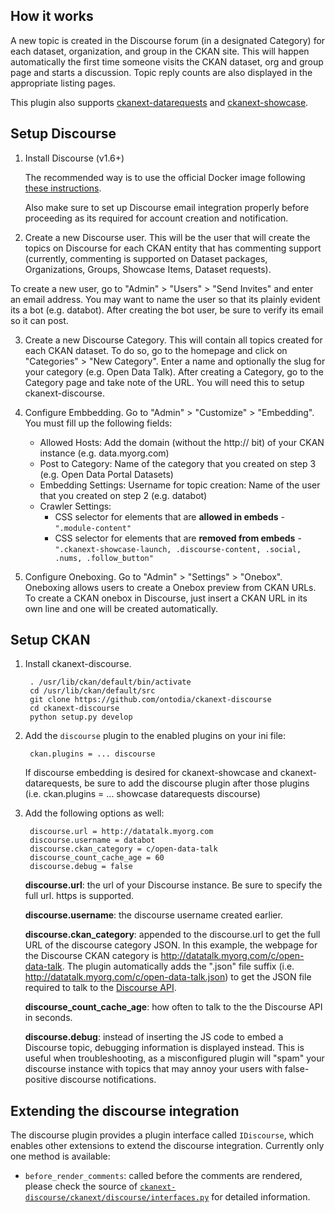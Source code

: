 ## How it works

A new topic is created in the Discourse forum (in a designated Category) for each dataset, organization, and group in the CKAN site.
This will happen automatically the first time someone visits the CKAN dataset, org and group page and starts a discussion. Topic reply counts are also displayed in the appropriate listing pages.

This plugin also supports [ckanext-datarequests](https://github.com/conwetlab/ckanext-datarequests) and [ckanext-showcase](https://github.com/ckan/ckanext-showcase).

## Setup Discourse

1. Install Discourse (v1.6+)

    The recommended way is to use the official Docker image following [these instructions](https://github.com/discourse/discourse/blob/master/docs/INSTALL-cloud.md).

    Also make sure to set up Discourse email integration properly before proceeding as its required for account creation and notification.

2. Create a new Discourse user. This will be the user that will create the topics on Discourse for each CKAN entity that has commenting support (currently, commenting is supported on Dataset packages, Organizations, Groups, Showcase Items, Dataset requests). 

To create a new user, go to "Admin" > "Users" > "Send Invites" and enter an email address. You may want to name the user so that its plainly evident its a bot (e.g. databot).  After creating the bot user, be sure to verify its email so it can post.

3. Create a new Discourse Category. This will contain all topics created for each CKAN dataset. To do so, go to the homepage and click on "Categories" > "New Category". Enter a name and optionally the slug for your category (e.g. Open Data Talk).  After creating a Category, go to the Category page and take note of the URL.  You will need this to setup ckanext-discourse.

4. Configure Embbedding. Go to "Admin" > "Customize" > "Embedding". You must fill up the following fields:

    * Allowed Hosts: Add the domain (without the http:// bit) of your CKAN instance (e.g. data.myorg.com)
    * Post to Category: Name of the category that you created on step 3 (e.g. Open Data Portal Datasets)
    * Embedding Settings: Username for topic creation: Name of the user that you created on step 2 (e.g. databot)
    * Crawler Settings: 
      * CSS selector for elements that are __allowed in embeds__ - `".module-content"`
      * CSS selector for elements that are __removed from embeds__ - `".ckanext-showcase-launch, .discourse-content, .social, .nums, .follow_button"`
    
5. Configure Oneboxing. Go to "Admin" > "Settings" > "Onebox".  Oneboxing allows users to create a Onebox preview from CKAN URLs.  To create a CKAN onebox in Discourse, just insert a CKAN URL in its own line and one will be created automatically.


## Setup CKAN

1. Install ckanext-discourse.

        . /usr/lib/ckan/default/bin/activate
        cd /usr/lib/ckan/default/src
        git clone https://github.com/ontodia/ckanext-discourse
        cd ckanext-discourse
        python setup.py develop

2. Add the `discourse` plugin to the enabled plugins on your ini file:

        ckan.plugins = ... discourse
        
    If discourse embedding is desired for ckanext-showcase and ckanext-datarequests, be sure to add the discourse plugin after those plugins (i.e. ckan.plugins = ... showcase datarequests discourse) 

3. Add the following options as well:

        discourse.url = http://datatalk.myorg.com
        discourse.username = databot
        discourse.ckan_category = c/open-data-talk
        discourse_count_cache_age = 60
        discourse.debug = false

   __discourse.url__: the url of your Discourse instance.  Be sure to specify the full url.  https is supported.
   
   __discourse.username__: the discourse username created earlier.
   
   __discourse.ckan_category__: appended to the discourse.url to get the full URL of the discourse category JSON.  In this example, the webpage for the Discourse CKAN category is http://datatalk.myorg.com/c/open-data-talk.  The plugin automatically adds the ".json" file suffix (i.e. http://datatalk.myorg.com/c/open-data-talk.json) to get the JSON file required to talk to the [Discourse API](https://meta.discourse.org/t/discourse-api-documentation/22706/6).

   __discourse_count_cache_age__: how often to talk to the the Discourse API in seconds. 
   
   __discourse.debug__: instead of inserting the JS code to embed a Discourse topic, debugging information is displayed instead. This is useful when troubleshooting, as a misconfigured plugin will "spam" your discourse instance with topics that may annoy your users with false-positive discourse notifications.

## Extending the discourse integration

The discourse plugin provides a plugin interface called `IDiscourse`, which enables other extensions to extend the discourse integration.
Currently only one method is available:

* `before_render_comments`: called before the comments are rendered, please check the source of [`ckanext-discourse/ckanext/discourse/interfaces.py`](https://github.com/OpenGov-OpenData/ckanext-discourse/blob/master/ckanext/dcat/interfaces.py) for detailed information.
